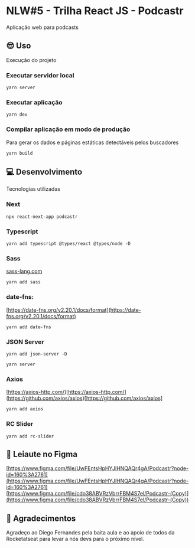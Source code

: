 # NLW#5 - Trilha React JS - Podcastr
Aplicação web para podcasts

## 😎 Uso
Execução do projeto

### Executar servidor local
```shell
yarn server
```

### Executar aplicação
```shell
yarn dev
```

### Compilar aplicação em modo de produção
Para gerar os dados e páginas estáticas detectáveis pelos buscadores
```shell
yarn build
```

## 💻 Desenvolvimento
Tecnologias utilizadas

### Next
```shell
npx react-next-app podcastr
```

### Typescript
```shell
yarn add typescript @types/react @types/node -D
```

### Sass
[sass-lang.com](https://sass-lang.com/)
```shell
yarn add sass
```

### date-fns:
[https://date-fns.org/v2.20.1/docs/format](https://date-fns.org/v2.20.1/docs/format)
```shell
yarn add date-fns
```

### JSON Server
```shell
yarn add json-server -D
```
```shell
yarn server
```

### Axios
[https://axios-http.com/)[https://axios-http.com/]
(https://github.com/axios/axios)[https://github.com/axios/axios]
```shell
yarn add axios
```

### RC Slider
```shell
yarn add rc-slider
```

## 🎨 Leiaute no Figma
[https://www.figma.com/file/UwFEntsHpHYJlHNQAQr4gA/Podcastr?node-id=160%3A2761](https://www.figma.com/file/UwFEntsHpHYJlHNQAQr4gA/Podcastr?node-id=160%3A2761)
[https://www.figma.com/file/cdo38ABVRzVbrrFBM4S7el/Podcastr-(Copy)](https://www.figma.com/file/cdo38ABVRzVbrrFBM4S7el/Podcastr-(Copy))


## 💜 Agradecimentos 
Agradeço ao Diego Fernandes pela baita aula e ao apoio de todos da Rocketatseat para levar a nós devs para o próximo nível.

